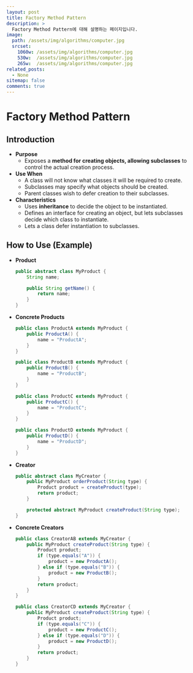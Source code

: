 ```yaml
---
layout: post
title: Factory Method Pattern
description: >
  Factory Method Pattern에 대해 설명하는 페이지입니다.
image: 
  path: /assets/img/algorithms/computer.jpg
  srcset:
    1060w: /assets/img/algorithms/computer.jpg
    530w:  /assets/img/algorithms/computer.jpg
    265w:  /assets/img/algorithms/computer.jpg
related_posts:
  - None
sitemap: false
comments: true
---
```


# Factory Method Pattern

## Introduction
- **Purpose**
  - Exposes a **method for creating objects, allowing subclasses** to control the actual creation process.
- **Use When**
  - A class will not know what classes it will be required to create.
  - Subclasses may specify what objects should be created.
  - Parent classes wish to defer creation to their subclasses.
- **Characteristics**
  - Uses **inheritance** to decide the object to be instantiated.
  - Defines an interface for creating an object, but lets subclasses decide which class to instantiate.
  - Lets a class defer instantiation to subclasses.

## How to Use (Example)
- **Product**
  ```java
  public abstract class MyProduct {
      String name;

      public String getName() {
          return name;
      }
  }
  ```

- **Concrete Products**
  ```java
  public class ProductA extends MyProduct {
      public ProductA() {
          name = "ProductA";
      }
  }

  public class ProductB extends MyProduct {
      public ProductB() {
          name = "ProductB";
      }
  }

  public class ProductC extends MyProduct {
      public ProductC() {
          name = "ProductC";
      }
  }

  public class ProductD extends MyProduct {
      public ProductD() {
          name = "ProductD";
      }
  }
  ```

- **Creator**
  ```java
  public abstract class MyCreator {
      public MyProduct orderProduct(String type) {
          Product product = createProduct(type);
          return product;
      }

      protected abstract MyProduct createProduct(String type);
  }
  ```

- **Concrete Creators**
  ```java
  public class CreatorAB extends MyCreator {
      public MyProduct createProduct(String type) {
          Product product;
          if (type.equals("A")) {
              product = new ProductA();
          } else if (type.equals("B")) {
              product = new ProductB();
          }
          return product;
      }
  }

  public class CreatorCD extends MyCreator {
      public MyProduct createProduct(String type) {
          Product product;
          if (type.equals("C")) {
              product = new ProductC();
          } else if (type.equals("D")) {
              product = new ProductD();
          }
          return product;
      }
  }
  ```